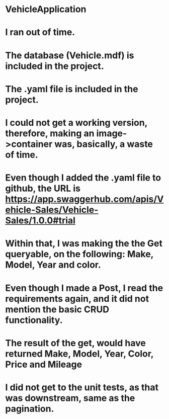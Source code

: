 # VehicleApplication

# I ran out of time.
# The database (Vehicle.mdf) is included in the project.
# The .yaml file is included in the project.
# I could not get a working version, therefore, making an image->container was, basically, a waste of time.

# Even though I added the .yaml file to github, the URL is https://app.swaggerhub.com/apis/Vehicle-Sales/Vehicle-Sales/1.0.0#trial

# Within that, I was making the the Get queryable, on the following: Make, Model, Year and color.  
# Even though I made a Post, I read the requirements again, and it did not mention the basic CRUD functionality.

# The result of the get, would have returned Make, Model, Year, Color, Price and Mileage

#  I did not get to the unit tests, as that was downstream, same as the pagination.

